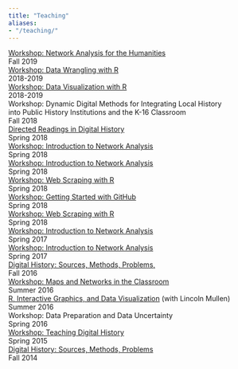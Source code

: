 ```yaml
---
title: "Teaching"
aliases:
- "/teaching/"
---
```


<div class="writing">
  <div>
    <div><a href="https://github.com">Workshop: Network Analysis for the Humanities</a></div>
    <div>Fall 2019</div>
  </div>
  <div>
    <div><a href="https://github.com/endangereddataweek/resources/tree/master/workshop-r-data-manipulation">Workshop: Data Wrangling with R</a></div>
    <div>2018-2019</div>
  </div>
  <div>
    <div><a href="https://github.com/endangereddataweek/resources/tree/master/workshop-r-data-visualization">Workshop: Data Visualization with R</a></div>
    <div>2018-2019</div>
  </div>
  <div>
    <div>Workshop: Dynamic Digital Methods for Integrating Local History <br/> into Public History Institutions and the K-16 Classroom</div>
    <div>Fall 2018</div>
  </div>
  <div>
    <div><a href="/courses/unodh.2018/">Directed Readings in Digital History</a></div>
    <div>Spring 2018</div>
  </div>
  <div>
    <div><a href="https://jasonheppler.org/courses/aha-workshop-2018/">Workshop: Introduction to Network Analysis</a></div>
    <div>Spring 2018</div>
  </div>
  <div>
    <div><a href="https://jasonheppler.org/courses/aha-workshop-2018/">Workshop: Introduction to Network Analysis</a></div>
    <div>Spring 2018</div>
  </div>
  <div>
    <div><a href="https://github.com/endangereddataweek/resources/tree/master/workshop-r-web-scraping">Workshop: Web Scraping with R</a></div>
    <div>Spring 2018</div>
  </div>
  <div>
    <div><a href="https://github.com/endangereddataweek/resources/tree/master/workshop-introduction-to-github">Workshop: Getting Started with GitHub</a></div>
    <div>Spring 2018</div>
  </div>
  <div>
    <div><a href="https://github.com/endangereddataweek/resources/tree/master/workshop-r-web-scraping">Workshop: Web Scraping with R</a></div>
    <div>Spring 2018</div>
  </div>
  <div>
    <div><a href="https://jasonheppler.org/courses/bsu-workshop/">Workshop: Introduction to Network Analysis</a></div>
    <div>Spring 2017</div>
  </div>
  <div>
    <div><a href="https://jasonheppler.org/courses/aha-workshop/">Workshop: Introduction to Network Analysis</a></div>
    <div>Spring 2017</div>
  </div>
  <div>
    <div><a href="https://jasonheppler.org/courses/dph.2016/">Digital History: Sources, Methods, Problems,</a></div>
    <div>Fall 2016</div>
  </div>
  <div>
    <div><a href="https://jasonheppler.org/courses/csu-workshop/">Workshop: Maps and Networks in the Classroom</a></div>
    <div>Summer 2016</div>
  </div>
  <div>
    <div><a href="https://jasonheppler.org/files/Heppler_Mullen-DHSI.pdf">R, Interactive Graphics, and Data Visualization</a> (with Lincoln Mullen)</div>
    <div>Summer 2016</div>
  </div>
  <div>
    <div>Workshop: Data Preparation and Data Uncertainty</div>
    <div>Spring 2016</div>
  </div>
  <div>
    <div><a href="https://docs.google.com/document/d/11Efu9HDXd2ASVCDIGUtJxQE-JOlOCSw1G5V26TTOuNU/edit">Workshop: Teaching Digital History</a></div>
    <div>Spring 2015</div>
  </div>
  <div>
    <div><a href="https://jasonheppler.org/teaching/hist205f.2014/">Digital History: Sources, Methods, Problems</a></div>
    <div>Fall 2014</div>
  </div>
</div>